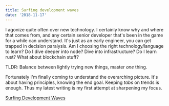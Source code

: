 ```yaml
---
title: Surfing development waves
date: '2018-11-17'
---
```


I agonize quite often over new technology. I certainly know why and where that comes from, and any certain senior developer that's been in the game for a while can understand. It's just as an early engineer, you can get trapped in decision paralysis. Am I choosing the right technology/language to learn? Do I dive deeper into node? Dive into infrastructure? Do I learn rust? What about blockchain stuff? 

TLDR: Balance between lightly trying new things, master *one* thing. 

Fortunately I'm finally coming to understand the overarching picture. It's about having principles, knowing the end goal. Keeping *tabs* on trends is enough. Thus my latest writing is my first attempt at sharpening my focus.

[Surfing Development Waves](https://medium.com/@dangggdennis/write-deletable-code-29ea51fdc353)
